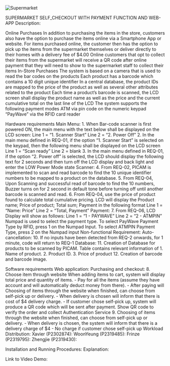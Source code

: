 
![Supermarket](https://github.com/user-attachments/assets/bc6fe1ed-0d5b-4361-94de-e8b336aaa3fb)


SUPERMARKET SELF_CHECKOUT WITH PAYMENT FUNCTION AND WEB-APP
Description:

Online Purchases
        In addition to purchasing the items in the store, customers also have the option to
        purchase the items online via a Smartphone App or website.
        For items purchased online, the customer then has the option to pick up the items from
        the supermarket themselves or deliver directly to their homes with a delivery fee of
        $4.00
        Online customers that opt to collect their items from the supermarket will receive a QR
        code after online payment that they will need to show to the supermarket staff to
        collect their items
In-Store Purchases
        The system is based on a camera that is used to read the bar codes on the products
        Each product has a barcode which contains a 10 digit unique identifier
        In a central database, the product IDs are mapped to the price of the product as well as
        several other attributes related to the product
        Each time a product’s barcode is scanned, the LCD screen shall display the product name
        as well as the price and the current cumulative total on the last line of the LCD
The system supports the following payment modes
        ATM via pin code on the numeric keypad
        “PayWave” via the RFID card reader

Hardware requirements
    Main Menu:
        1. When Bar-code scanner is first powered ON, the main menu with the text below shall be displayed on the LCD screen:
            Line 1 = “1. Scanner Start”
            Line 2 = “2. Power Off”
        2. In the main menu defined in REQ-01, if the option “1. Scanner Start” is selected on the keypad, then the following menu shall be displayed on the LCD screen
            Line 1 = “Scan ready”
            Line 2 = blank
        3. In the main menu defined in REQ-01, if the option “2. Power off” is selected, the LCD should display the following text for 2 seconds and then turn off the LCD display and back light and enter the LOW Power Mode state
    Scanner:
        4. From REQ-02, PICAM is implemented to scan and read barcode to find the 10 unique identifier numbers to be mapped to a product on the database.
        5. From REQ-04, Upon Scanning and successful read of barcode to find the 10 numbers, Buzzer turns on for 2 second in default tone before turning off until another barcode is scanned and read.
        6. From REQ-04, use the price of product found to calculate total cumulative pricing. LCD will display the Product name; Price of product; Total sum; Payment in the following format
            Line 1 = “Name: Price”
            Line 2 = “Total, Payment”
    Payment:
        7. From REQ-06, LCD Display will show as follows:
            Line 1 = “1 - PAYWAVE”
            Line 2 = “2 - ATMPIN”
            Numpad is used to select the payment type. 
            To select PayWave Payment Type by RFID, press 1 on the Numpad Input.
            To select ATMPIN Payment Type, press 2 on the Numpad input
Non-functional Requirement:
    Auto-cancellation:
        10. If no inputs have been detected from REQ-2 onwards, for 1     minute, code will return to REQ-1
    Database:
        11. Creation of Database for products to be scanned by PICAM. Table contains relevant information of 1. Name of product. 2. Product ID. 3. Price of product
        12. Creation of barcode and barcode image.
        
Software requirements
    Web application:
        Purchasing and checkout:
            8. Choose item through website  When adding items to cart, system will display total price and quantity of items. 
            - Pay for all the items (assume they have account and will automatically deduct money from there). 
            - After paying will Choosing of items through the website when finished, can choose from self-pick up or delivery. 
            - When delivery is chosen will inform that there is cost of $4 delivery charge. 
            - If customer chose self-pick up, system will produce a QR code which will be sent after payment. Show QR code to verify the order and collect 
        Authentication Service
            9. Choosing of items through the website when finished, can choose from self-pick up or delivery. 
            - When delivery is chosen, the system will inform that there is a delivery charge of $4 
            - No charge if customer chose self-pick up
Workload Distribution:
    Xavier (P2302874):
    WoonYeung (P2319485):
    Frinze (P2319795):
    Zhengjie (P2319430):

Installation and Running Procedures:
    Explanation:

Link to Video Demo:








